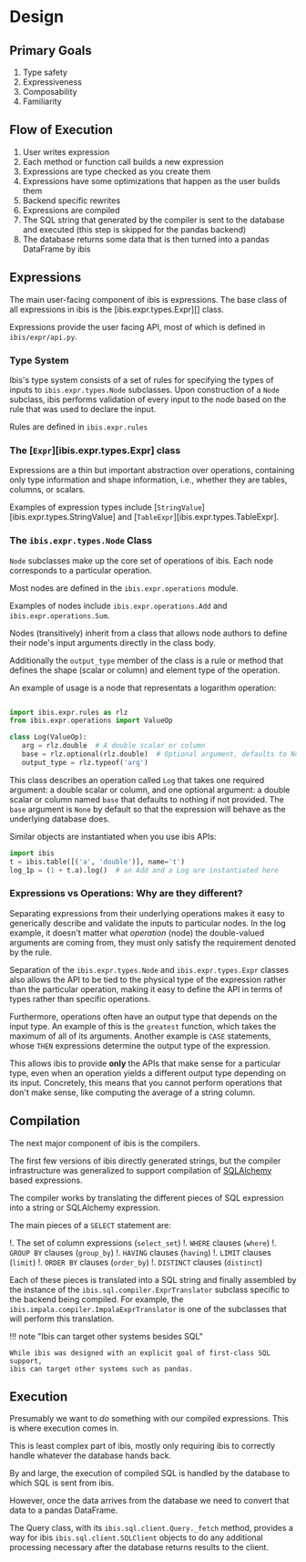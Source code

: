 # Design

## Primary Goals

1. Type safety
1. Expressiveness
1. Composability
1. Familiarity

## Flow of Execution

1. User writes expression
1. Each method or function call builds a new expression
1. Expressions are type checked as you create them
1. Expressions have some optimizations that happen as the user builds them
1. Backend specific rewrites
1. Expressions are compiled
1. The SQL string that generated by the compiler is sent to the database and
   executed (this step is skipped for the pandas backend)
1. The database returns some data that is then turned into a pandas DataFrame
   by ibis

## Expressions

The main user-facing component of ibis is expressions. The base class of all
expressions in ibis is the [ibis.expr.types.Expr][] class.

Expressions provide the user facing API, most of which is defined in
`ibis/expr/api.py`.

### Type System

Ibis's type system consists of a set of rules for specifying the types of
inputs to `ibis.expr.types.Node` subclasses. Upon construction of a `Node`
subclass, ibis performs validation of every input to the node based on the rule
that was used to declare the input.

Rules are defined in `ibis.expr.rules`

<!-- prettier-ignore-start -->
### The [`Expr`][ibis.expr.types.Expr] class
<!-- prettier-ignore-end -->

Expressions are a thin but important abstraction over operations, containing
only type information and shape information, i.e., whether they are tables,
columns, or scalars.

<!-- prettier-ignore-start -->
Examples of expression types include
[`StringValue`][ibis.expr.types.StringValue] and
[`TableExpr`][ibis.expr.types.TableExpr].
<!-- prettier-ignore-end -->

<!-- prettier-ignore-start -->
### The `ibis.expr.types.Node` Class
<!-- prettier-ignore-end -->

`Node` subclasses make up the core set of operations of ibis. Each node
corresponds to a particular operation.

Most nodes are defined in the `ibis.expr.operations` module.

Examples of nodes include `ibis.expr.operations.Add` and
`ibis.expr.operations.Sum`.

Nodes (transitively) inherit from a class that allows node authors to define
their node's input arguments directly in the class body.

Additionally the `output_type` member of the class is a rule or method that
defines the shape (scalar or column) and element type of the operation.

An example of usage is a node that representats a logarithm operation:

```python

import ibis.expr.rules as rlz
from ibis.expr.operations import ValueOp

class Log(ValueOp):
   arg = rlz.double  # A double scalar or column
   base = rlz.optional(rlz.double)  # Optional argument, defaults to None
   output_type = rlz.typeof('arg')
```

This class describes an operation called `Log` that takes one required
argument: a double scalar or column, and one optional argument: a double scalar
or column named `base` that defaults to nothing if not provided. The `base`
argument is `None` by default so that the expression will behave as the
underlying database does.

Similar objects are instantiated when you use ibis APIs:

```python
import ibis
t = ibis.table([('a', 'double')], name='t')
log_1p = (1 + t.a).log()  # an Add and a Log are instantiated here
```

### Expressions vs Operations: Why are they different?

Separating expressions from their underlying operations makes it easy to
generically describe and validate the inputs to particular nodes. In the log
example, it doesn't matter what _operation_ (node) the double-valued arguments
are coming from, they must only satisfy the requirement denoted by the rule.

Separation of the `ibis.expr.types.Node` and
`ibis.expr.types.Expr` classes also allows the API to be tied to the
physical type of the expression rather than the particular operation, making it
easy to define the API in terms of types rather than specific operations.

Furthermore, operations often have an output type that depends on the input
type. An example of this is the `greatest` function, which takes the maximum
of all of its arguments. Another example is `CASE` statements, whose `THEN`
expressions determine the output type of the expression.

This allows ibis to provide **only** the APIs that make sense for a particular
type, even when an operation yields a different output type depending on its
input. Concretely, this means that you cannot perform operations that don't
make sense, like computing the average of a string column.

## Compilation

The next major component of ibis is the compilers.

The first few versions of ibis directly generated strings, but the compiler
infrastructure was generalized to support compilation of
[SQLAlchemy](https://docs.sqlalchemy.org/en/latest/core/tutorial.html) based
expressions.

The compiler works by translating the different pieces of SQL expression into a
string or SQLAlchemy expression.

The main pieces of a `SELECT` statement are:

!. The set of column expressions (`select_set`)
!. `WHERE` clauses (`where`)
!. `GROUP BY` clauses (`group_by`)
!. `HAVING` clauses (`having`)
!. `LIMIT` clauses (`limit`)
!. `ORDER BY` clauses (`order_by`)
!. `DISTINCT` clauses (`distinct`)

Each of these pieces is translated into a SQL string and finally assembled by
the instance of the `ibis.sql.compiler.ExprTranslator` subclass
specific to the backend being compiled. For example, the
`ibis.impala.compiler.ImpalaExprTranslator` is one of the subclasses
that will perform this translation.

!!! note "Ibis can target other systems besides SQL"

    While ibis was designed with an explicit goal of first-class SQL support,
    ibis can target other systems such as pandas.

## Execution

Presumably we want to _do_ something with our compiled expressions. This is
where execution comes in.

This is least complex part of ibis, mostly only requiring ibis to correctly
handle whatever the database hands back.

By and large, the execution of compiled SQL is handled by the database to which
SQL is sent from ibis.

However, once the data arrives from the database we need to convert that
data to a pandas DataFrame.

The Query class, with its `ibis.sql.client.Query._fetch` method, provides a way
for ibis `ibis.sql.client.SQLClient` objects to do any additional processing
necessary after the database returns results to the client.
